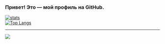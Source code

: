 ### Привет! Это — мой профиль на GitHub.
[![stats](https://github-readme-stats.vercel.app/api?username=Nubovik01&count_private=true&show_icons=true&theme=github_dark)](https://github.com/anuraghazra/github-readme-stats)<br>
[![Top Langs](https://github-readme-stats.vercel.app/api/top-langs/?username=Nubovik01&theme=github_dark)](https://github.com/anuraghazra/github-readme-stats)

---
<a href="https://discord.gg/EJc8UC7yhZ">
  <img src="http://invidget.switchblade.xyz/EJc8UC7yhZ"/>
</a>
